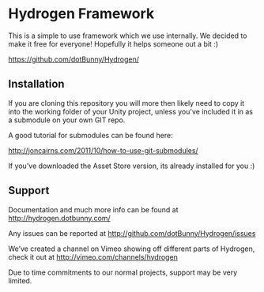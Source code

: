 Hydrogen Framework
================================================================================================

This is a simple to use framework which we use internally. 
We decided to make it free for everyone! 
Hopefully it helps someone out a bit :)

https://github.com/dotBunny/Hydrogen/


Installation
------------------------------------------------------------------------------------------------

If you are cloning this repository you will more then likely need to copy it into the working 
folder of your Unity project, unless you've included it in as a submodule on your own GIT repo.

A good tutorial for submodules can be found here:

http://joncairns.com/2011/10/how-to-use-git-submodules/

If you've downloaded the Asset Store version, its already installed for you :) 

Support
------------------------------------------------------------------------------------------------

Documentation and much more info can be found at http://hydrogen.dotbunny.com/

Any issues can be reported at http://github.com/dotBunny/Hydrogen/issues

We’ve created a channel on Vimeo showing off different parts of Hydrogen, check it out at
http://vimeo.com/channels/hydrogen

Due to time commitments to our normal projects, support may be very limited.
